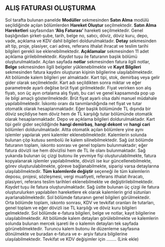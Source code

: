 ## ALIŞ FATURASI OLUŞTURMA
Sol tarafta bulunan panelde **Modüller** sekmesinden **Satın Alma** modülü seçildiğinde açılan bölümlerden **Hareket Oluştur** seçilmektedir. **Satın Alma Hareketleri** sayfasından **‘Alış Faturası’** hareketi seçilmektedir. Genel başlığından şirket-şube, tarih, belge no, satıcı, döviz, döviz kuru, depo, vade, açıklama ve KDV dahil bilgileri doldurulmaktadır. **Detay** sekmesinden alt tip, proje, plasiyer, cari adres, referans ithalat ihracat ve teslim tarihi bilgileri gerekli ise eklenebilmektedir. **Açıklamalar** sekmesinden 11 adet açıklama girilebilmektedir. *Kaydet* tuşu ile faturanın başlık bölümü oluşturulmaktadır. Açılan sayfada **notlar** sekmesinden fatura ilgili notlar, **Belge** sekmesinden ilgili belgeler yüklenebilmekte ve **Kayıt Bilgileri** sekmesinden fatura kaydını oluşturan kişinin bilgilerine ulaşılabilmektedir. Alt bölümde kalem bilgileri yer almaktadır. Kart tipi, stok, demirbaş veya gelir gider olarak seçilmektedir. Kart adı seçildikten sonra miktar ve eğer parametrede ayarlı değilse brüt fiyat girilmektedir. Fiyat verirken son alış fiyatı, son üç ayın ortalama alış fiyatı, bu cari ve genel kapsamında pop up ile bilgi amaçlı gösterilmektedir. Brüt fiyat ayarlı olsa dahi manuel müdahale yapılabilmektedir. İskonto oranı da tanımlandığında net fiyat ve tutar otomatik olarak hesaplanmaktadır. Eğer başlık bölümünde TL dışında bir döviz seçildiyse hem döviz hem de TL karşılığı tutar bölümünde otomatik olarak hesaplanmaktadır. Depo ve açıklama bilgileri doldurulmaktadır. Kart tipi gelir gider seçildiğinde **hangi demirbaş**, **hangi dekont** ve **hangi cari** bölümleri doldurulmaktadır. Altta otomatik açılan bölümlere yine aynı işlemler yapılarak yeni kalemler eklenebilmektedir. Kalemlerin solunda bulunan çöp kutusu sembolü ile kalem silinebilmektedir. Sağ üst bölümde faturanın toplam, iskonto sonrası ve genel toplamı bulunmaktadır; eğer fatura dövizli ise hem dövizlisi hem de TL ile olanı bulunmaktadır. Sağ yukarıda bulunan üç çizgi butonu ile yevmiye fişi oluşturulabilmekte, fatura kopyalanarak işlemler yapılabilmekte, dövizli ise kur güncellenebilmekte, görev oluşturulabilmekte, göreve bağlanabilmekte, siparişi varsa detaylarına ulaşılabilmektedir. **Tüm kalemlerde değiştir** seçeneği ile tüm kalemlerin deposu, projesi, sözleşmesi, vergi muafiyeti, referans ithalat ihracatı, plasiyeri, referans teslim tarihleri eklenebilmekte ve değiştirilebilmektedir. *Kaydet* tuşu ile fatura oluşturulmaktadır. Sağ üstte bulunan üç çizgi ile fatura oluşturulurken yapılabilen hareketlere ek olarak kalemlerin grid sütunları ayarlanabilmektedir. Sol bölümde faturanın genel bilgileri görülmektedir. Orta bölümde toplam, iskonto sonrası, KDV ve tevkifat oranları ile tutarları, genel toplam ve eğer dövizli ise TL karşılığı ve döviz kuru bilgileri gelmektedir. Sol bölümde e-fatura bilgileri, belge ve notlar, kayıt bilgilerine ulaşılabilmektedir. Alt bölümde kalem detayları görülebilmekte ve kalemlerin solunda bulunan mercek işareti ile o kalemin detayları tek sayfada görünebilmektedir. Turuncu kalem butonu ile düzenleme sayfasına dönülmekte ve buradan e-fatura ve e- arşiv fatura bilgilerine ulaşılabilmektedir. Tevkifat ve KDV değişimler için …….. (Link ekle)
